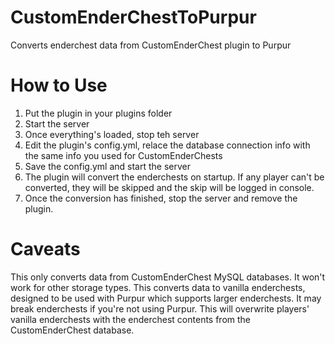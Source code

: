 # CustomEnderChestToPurpur
Converts enderchest data from CustomEnderChest plugin to Purpur

# How to Use
1. Put the plugin in your plugins folder
2. Start the server
3. Once everything's loaded, stop teh server
4. Edit the plugin's config.yml, relace the database connection info with the same info you used for CustomEnderChests
5. Save the config.yml and start the server
6. The plugin will convert the enderchests on startup. If any player can't be converted, they will be skipped and the skip will be logged in console.
7. Once the conversion has finished, stop the server and remove the plugin.

# Caveats
This only converts data from CustomEnderChest MySQL databases. It won't work for other storage types.
This converts data to vanilla enderchests, designed to be used with Purpur which supports larger enderchests. It may break enderchests if you're not using Purpur.
This will overwrite players' vanilla enderchests with the enderchest contents from the CustomEnderChest database.
